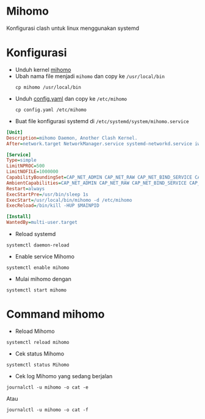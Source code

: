 # Mihomo
  Konfigurasi clash untuk linux menggunakan systemd
# Konfigurasi
- Unduh kernel [mihomo](https://github.com/MetaCubeX/mihomo/releases)
- Ubah nama file menjadi `mihomo` dan copy ke `/usr/local/bin`
  ```shell
  cp mihomo /usr/local/bin
  ```
- Unduh [config.yaml](https://github.com/rivala18/mihomo/blob/main/config.yaml) dan copy ke `/etc/mihomo`
  ```shell
  cp config.yaml /etc/mihomo
- Buat file konfigurasi systemd di `/etc/systemd/system/mihomo.service`
```ini
[Unit]
Description=mihomo Daemon, Another Clash Kernel.
After=network.target NetworkManager.service systemd-networkd.service iwd.service

[Service]
Type=simple
LimitNPROC=500
LimitNOFILE=1000000
CapabilityBoundingSet=CAP_NET_ADMIN CAP_NET_RAW CAP_NET_BIND_SERVICE CAP_SYS_TIME CAP_SYS_PTRACE CAP_DAC_READ_SEARCH CAP_DAC_OVERRIDE
AmbientCapabilities=CAP_NET_ADMIN CAP_NET_RAW CAP_NET_BIND_SERVICE CAP_SYS_TIME CAP_SYS_PTRACE CAP_DAC_READ_SEARCH CAP_DAC_OVERRIDE
Restart=always
ExecStartPre=/usr/bin/sleep 1s
ExecStart=/usr/local/bin/mihomo -d /etc/mihomo
ExecReload=/bin/kill -HUP $MAINPID

[Install]
WantedBy=multi-user.target
```
- Reload systemd

```shell
systemctl daemon-reload
```

- Enable service Mihomo

```shell
systemctl enable mihomo
```

- Mulai mihomo dengan

```shell
systemctl start mihomo
```

# Command mihomo
- Reload Mihomo

```shell
systemctl reload mihomo
```

- Cek status Mihomo

```shell
systemctl status Mihomo
```

- Cek log Mihomo yang sedang berjalan

```shell
journalctl -u mihomo -o cat -e
```

Atau

```shell
journalctl -u mihomo -o cat -f
```

